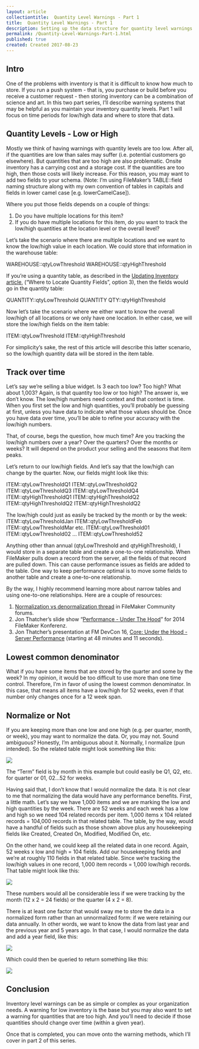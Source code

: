 ```yaml
---
layout: article
collectiontitle:  Quantity Level Warnings - Part 1
title:  Quantity Level Warnings - Part 1
description: Setting up the data structure for quantity level warnings.
permalink: /Quantity-Level-Warnings-Part-1.html
published: true
created: Created 2017-08-23
---
```


## Intro
One of the problems with inventory is that it is difficult to know how much to store.  If you run a push system - that is, you purchase or build before you receive a customer request - then storing inventory can be a combination of science and art.  In this two part series, I’ll describe warning systems that may be helpful as you maintain your inventory quantity levels.  Part 1 will focus on time periods for low/high data and where to store that data.

## Quantity Levels - Low or High
Mostly we think of having warnings with quantity levels are too low.  After all, if the quantities are low than sales may suffer (i.e. potential customers go elsewhere).  But quantities that are too high are also problematic.  Onsite inventory has a carrying cost and a storage cost.  If the quantities are too high, then those costs will likely increase.  For this reason, you may want to add two fields to your schema.  (Note: I’m using FileMaker’s TABLE::field naming structure along with my own convention of tables in capitals and fields in lower camel case [e.g. lowerCamelCase]).

Where you put those fields depends on a couple of things:
1. Do you have multiple locations for this item?
2. If you do have multiple locations for this item, do you want to track the low/high quantities at the location level or the overall level?

Let’s take the scenario where there are multiple locations and we want to know the low/high value in each location.  We could store that information in the warehouse table:

WAREHOUSE::qtyLowThreshold
WAREHOUSE::qtyHighThreshold

If you’re using a quantity table, as described in the [Updating Inventory article](http://filemakerinventoryresources.com/Updating-Inventory.html), (“Where to Locate Quantity Fields”, option 3), then the fields would go in the quantity table:
 
QUANTITY::qtyLowThreshold
QUANTITY QTY::qtyHighThreshold

Now let’s take the scenario where we either want to know the overall low/high of all locations or we only have one location.  In either case, we will store the low/high fields on the item table:

ITEM::qtyLowThreshold
ITEM::qtyHighThreshold

For simplicity’s sake, the rest of this article will describe this latter scenario, so the low/high quantity data will be stored in the item table.

## Track over time
Let’s say we’re selling a blue widget.  Is 3 each too low?  Too high?  What about 1,003?  Again, is that quantity too low or too high?  The answer is, we don’t know.  The low/high numbers need context and that context is time.  When you first set the low and high quantities, you’ll probably be guessing at first, unless you have data to indicate what those values should be.  Once you have data over time, you’ll be able to refine your accuracy with the low/high numbers.

That, of course, begs the question, how much time?  Are you tracking the low/high numbers over a year?  Over the quarters?  Over the months or weeks?  It will depend on the product your selling and the seasons that item peaks.

Let’s return to our low/high fields.  And let’s say that the low/high can change by the quarter.  Now, our fields might look like this:

ITEM::qtyLowThresholdQ1
ITEM::qtyLowThresholdQ2
ITEM::qtyLowThresholdQ3
ITEM::qtyLowThresholdQ4
ITEM::qtyHighThresholdQ1
ITEM::qtyHighThresholdQ2
ITEM::qtyHighThresholdQ2
ITEM::qtyHighThresholdQ2

The low/high could just as easily be tracked by the month or by the week:
ITEM::qtyLowThresholdJan
ITEM::qtyLowThresholdFeb
ITEM::qtyLowThresholdMar
etc.
ITEM::qtyLowThreshold01
ITEM::qtyLowThreshold02
…
ITEM::qtyLowThreshold52

Anything other than annual (qtyLowThreshold and qtyHighThreshold), I would store in a separate table and create a one-to-one relationship.  When FileMaker pulls down a record from the server, all the fields of that record are pulled down.  This can cause performance issues as fields are added to the table.  One way to keep performance optimal is to move some fields to another table and create a one-to-one relationship.

By the way, I highly recommend learning more about narrow tables and using one-to-one relationships.  Here are a couple of resources:
1. [Normalization vs denormalization thread](https://community.filemaker.com/thread/79676) in FileMaker Community forums.
2. Jon Thatcher’s slide show “[Performance - Under The Hood](https://www.slideshare.net/fmkonferenz/fmk2014-file-maker-performance-under-the-hood-by-jon-thatcher)” for 2014 FileMaker Konferenz.
3. Jon Thatcher’s presentation at FM DevCon 16, [Core: Under the Hood - Server Performance](https://youtu.be/VCrNP4VZiM4?t=48m11s) (starting at 48 minutes and 11 seconds).

## Lowest common denominator
What if you have some items that are stored by the quarter and some by the week?  In my opinion, it would be too difficult to use more than one time control.  Therefore, I’m in favor of using the lowest common denominator.  In this case, that means all items have a low/high for 52 weeks, even if that number only changes once for a 12 week span.

## Normalize or Not
If you are keeping more than one low and one high (e.g. per quarter, month, or week), you may want to normalize the data.  Or, you may not.  Sound ambiguous?  Honestly, I’m ambiguous about it. Normally, I normalize (pun intended).  So the related table might look something like this:

![](http://newleafdata.com/images/qtyThresholdTable.png)

The “Term” field is by month in this example but could easily be Q1, Q2, etc. for quarter or 01, 02…52 for weeks.

Having said that, I don’t know that I would normalize the data.  It is not clear to me that normalizing the data would have any performance benefits.  First, a little math.  Let’s say we have 1,000 items and we are marking the low and high quantities by the week.  There are 52 weeks and each week has a low and high so we need 104 related records per item. 1,000 items x 104 related records = 104,000 records in that related table.  The table, by the way, would have a handful of fields such as those shown above plus any housekeeping fields like Created, Created On, Modified, Modified On, etc.

On the other hand, we could keep all the related data in one record.  Again, 52 weeks x low and high = 104 fields.  Add our housekeeping fields and we’re at roughly 110 fields in that related table.  Since we’re tracking the low/high values in one record, 1,000 item records = 1,000 low/high records.  That table might look like this:

![](http://newleafdata.com/images/qtyThresholdTableUnnormalized.png)

These numbers would all be considerable less if we were tracking by the month (12 x 2 = 24 fields) or the quarter (4 x 2 = 8).

There is at least one factor that would sway me to store the data in a normalized form rather than an unnormalized form: if we were retaining our data annually.  In other words, we want to know the data from last year and the previous year and 5 years ago.  In that case, I would normalize the data and add a year field, like this:

![](http://newleafdata.com/images/qtyThresholdYear.png)

Which could then be queried to return something like this:

![](http://newleafdata.com/images/qtyThresholdYearQueried.png)

## Conclusion
Inventory level warnings can be as simple or complex as your organization needs.  A warning for low inventory is the base but you may also want to set a warning for quantities that are too high.  And you’ll need to decide if those quantities should change over time (within a given year).

Once that is completed, you can move onto the warning methods, which I’ll cover in part 2 of this series.
